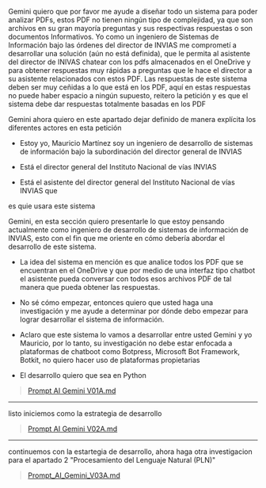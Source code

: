 Gemini quiero que por favor me ayude a diseñar todo un sistema para poder analizar PDFs, estos PDF no tienen ningún tipo de complejidad, ya que son archivos en su gran mayoría preguntas y sus respectivas respuestas o son documentos Informativos. Yo como un ingeniero de Sistemas de Información bajo las órdenes del director de INVIAS me comprometí a desarrollar una solución (aún no está definida), que le permita al asistente del director de INIVAS chatear con los pdfs almacenados en el OneDrive y para obtener respuestas muy rápidas a preguntas que le hace el director a su asistente relacionados con estos PDF. Las respuestas de este sistema deben ser muy ceñidas a lo que está en los PDF, aquí en estas respuestas no puede haber espacio a ningún supuesto, reitero la petición y es que el sistema debe dar respuestas totalmente basadas en los PDF

Gemini ahora quiero en este apartado dejar definido de manera explícita los diferentes actores en esta petición

- Estoy yo, Mauricio Martínez soy un ingeniero de desarrollo de sistemas de información bajo la subordinación del director general de INVIAS

- Está el director general del Instituto Nacional de vías INVIAS

- Está el asistente del director general del Instituto Nacional de vías INVIAS que 

es quie usara este sistema

Gemini, en esta sección quiero presentarle lo que estoy pensando actualmente como ingeniero de desarrollo de sistemas de información de INVIAS, esto con el fin que me oriente en cómo debería abordar el desarrollo de este sistema.

- La idea del sistema en mención es que analice todos los PDF que se encuentran en el OneDrive y que por medio de una interfaz tipo chatbot el asistente pueda conversar con todos esos archivos PDF de tal manera que pueda obtener las respuestas.

- No sé cómo empezar, entonces quiero que usted haga una investigación y me ayude a determinar por dónde debo empezar para lograr desarrollar el sistema de información.

- Aclaro que este sistema lo vamos a desarrollar entre usted Gemini y yo Mauricio, por lo tanto, su investigación no debe estar enfocada a plataformas de chatboot como Botpress, Microsoft Bot Framework‍, Botkit‍, no quiero hacer uso de plataformas propietarias

- El desarrollo quiero que sea en Python

> [Prompt AI Gemini V01A.md](./Prompt_AI_Gemini_V01A.md)

---
listo iniciemos como la estrategia de desarrollo 

> [Prompt AI Gemini V02A.md](./Prompt_AI_Gemini_V02A.md/)

---
continuemos con la estartegia de desarrollo, ahora haga otra investigacion para el apartado 2 "Procesamiento del Lenguaje Natural (PLN)" 

> [Prompt_AI_Gemini_V03A.md](./Prompt_AI_Gemini_V03A.md)